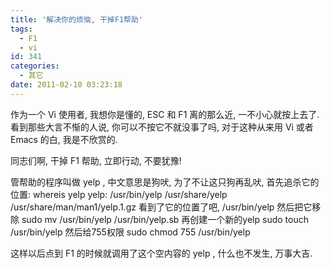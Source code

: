 ```yaml
---
title: '解决你的烦恼, 干掉F1帮助'
tags:
  - F1
  - vi
id: 341
categories:
  - 其它
date: 2011-02-10 03:23:18
---
```


作为一个 Vi 使用者, 我想你是懂的, ESC 和 F1 离的那么近, 一不小心就按上去了. 看到那些大言不惭的人说, 你可以不按它不就没事了吗, 对于这种从来用 Vi 或者 Emacs 的白, 我是不欣赏的.

同志们啊, 干掉 F1 帮助, 立即行动, 不要犹豫!

管帮助的程序叫做 yelp , 中文意思是狗吠, 为了不让这只狗再乱吠, 首先追杀它的位置:
whereis yelp
yelp: /usr/bin/yelp /usr/share/yelp /usr/share/man/man1/yelp.1.gz
看到了它的位置了吧, /usr/bin/yelp
然后把它移除
sudo mv /usr/bin/yelp /usr/bin/yelp.sb
再创建一个新的yelp
sudo touch /usr/bin/yelp
然后给755权限
sudo chmod 755 /usr/bin/yelp

这样以后点到 F1 的时候就调用了这个空内容的 yelp , 什么也不发生, 万事大吉.